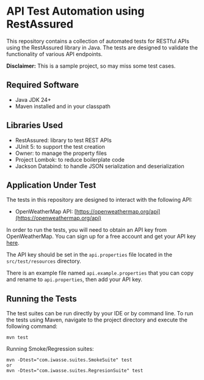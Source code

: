 # API Test Automation using RestAssured

This repository contains a collection of automated tests for RESTful APIs using the RestAssured library in Java. The tests are designed to validate the functionality of various API endpoints.

**Disclaimer:** This is a sample project, so may miss some test cases.

## Required Software
- Java JDK 24+
- Maven installed and in your classpath


## Libraries Used
- RestAssured: library to test REST APIs
- JUnit 5: to support the test creation
- Owner: to manage the property files
- Project Lombok: to reduce boilerplate code
- Jackson Databind: to handle JSON serialization and deserialization

## Application Under Test

The tests in this repository are designed to interact with the following API:
- OpenWeatherMap API: [https://openweathermap.org/api](https://openweathermap.org/api)

In order to run the tests, you will need to obtain an API key from OpenWeatherMap. You can sign up for a free account and get your API key [here](https://home.openweathermap.org/users/sign_up).

The API key should be set in the `api.properties` file located in the `src/test/resources` directory.

There is an example file named `api.example.properties` that you can copy and rename to `api.properties`, then add your API key.

## Running the Tests

The test suites can be run directly by your IDE or by command line.
To run the tests using Maven, navigate to the project directory and execute the following command:

```
mvn test
```

Running Smoke/Regression suites:
```
mvn -Dtest="com.iwasse.suites.SmokeSuite" test
or
mvn -Dtest="com.iwasse.suites.RegresionSuite" test
```